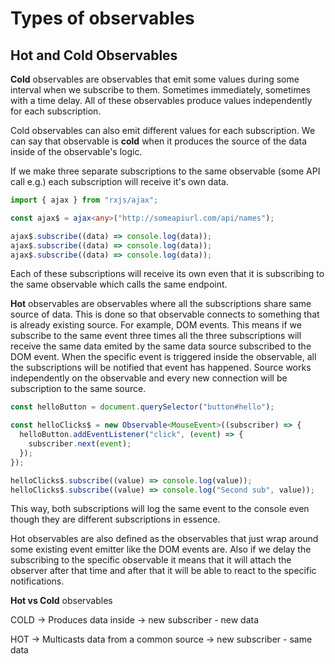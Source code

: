 # Types of observables

## Hot and Cold Observables

**Cold** observables are observables that emit some values during some interval when we subscribe to them. Sometimes immediately, sometimes with a time delay. All of these observables produce values independently for each subscription.

Cold observables can also emit different values for each subscription. We can say that observable is **cold** when it produces the source of the data inside of the observable's logic.

If we make three separate subscriptions to the same observable (some API call e.g.) each subscription will receive it's own data.

```typescript
import { ajax } from "rxjs/ajax";

const ajax$ = ajax<any>("http://someapiurl.com/api/names");

ajax$.subscribe((data) => console.log(data));
ajax$.subscribe((data) => console.log(data));
ajax$.subscribe((data) => console.log(data));
```

Each of these subscriptions will receive its own even that it is subscribing to the same observable which calls the same endpoint.

**Hot** observables are observables where all the subscriptions share same source of data. This is done so that observable connects to something that is already existing source. For example, DOM events.
This means if we subscribe to the same event three times all the three subscriptions will receive the same data emited by the same data source subscribed to the DOM event.
When the specific event is triggered inside the observable, all the subscriptions will be notified that event has happened. Source works independently on the observable and every new connection will be subscription to the same source.

```typescript
const helloButton = document.querySelector("button#hello");

const helloClicks$ = new Observable<MouseEvent>((subscriber) => {
  helloButton.addEventListener("click", (event) => {
    subscriber.next(event);
  });
});

helloClicks$.subscribe((value) => console.log(value));
helloClicks$.subscribe((value) => console.log("Second sub", value));
```

This way, both subscriptions will log the same event to the console even though they are different subscriptions in essence.

Hot observables are also defined as the observables that just wrap around some existing event emitter like the DOM events are.
Also if we delay the subscribing to the specific observable it means that it will attach the observer after that time and after that it will be able to react to the specific notifications.

**Hot vs Cold** observables

COLD -> Produces data inside -> new subscriber - new data

HOT -> Multicasts data from a common source -> new subscriber - same data
